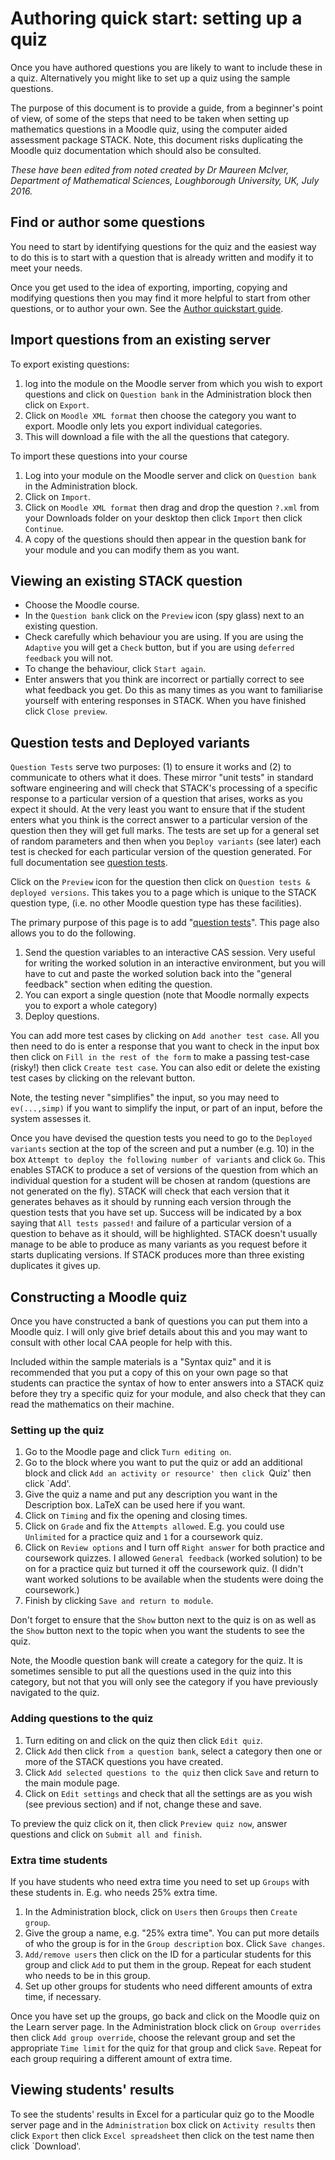 # Authoring quick start: setting up a quiz

Once you have authored questions you are likely to want to include these in a quiz.  Alternatively you might like to set up a quiz using the sample questions.  

The purpose of this document is to provide a guide, from a beginner's point of view, of some of the steps that need to be taken when setting up mathematics questions in a Moodle quiz, using the computer aided assessment package STACK.  Note, this document risks duplicating the Moodle quiz documentation which should also be consulted.

*These have been edited from noted created by Dr Maureen McIver, Department of Mathematical Sciences, Loughborough University, UK, July 2016.*

## Find or author some questions

You need to start by identifying questions for the quiz and the easiest way to do this is to start with a question that is already written and modify it to meet your needs.  

Once you get used to the idea of exporting, importing, copying and modifying questions then you may find it more helpful to start from other questions, or to author your own. See the [Author quickstart guide](Authoring_quick_start.md).  

## Import questions from an existing server

To export existing questions:

1. log into the module on the Moodle server from which you wish to export questions and click on `Question bank` in the Administration block then click on `Export`.  
2. Click on `Moodle XML format` then choose the category you want to export.  Moodle only lets you export individual categories.
3. This will download a file with the all the questions that category.

To import these questions into your course

1. Log into your module on the Moodle server and click on `Question bank` in the Administration block.
2. Click on `Import`.  
3. Click on `Moodle XML format` then drag and drop the question `?.xml`  from your Downloads folder on your desktop then click `Import` then click `Continue`.  
4. A copy of the questions should then appear in the question bank for your module and you can modify them as you want.

## Viewing an existing STACK question

* Choose the Moodle course.
* In the `Question bank` click on the `Preview` icon (spy glass) next to an existing question.  
* Check carefully which behaviour you are using.  If you are using the `Adaptive` you will get a `Check` button, but if you are using `deferred feedback` you will not.
* To change the behaviour, click `Start again`. 
* Enter answers that you think are incorrect or partially correct to see what feedback you get.  Do this as many times as you want to familiarise yourself with entering responses in STACK.  When you have finished click `Close preview`.

## Question tests and Deployed variants

`Question Tests` serve two purposes: (1) to ensure it works and (2) to communicate to others what it does.  These mirror "unit tests" in standard software engineering and will check that STACK's processing of a specific response to a particular version of a question that arises, works as you expect it should.   At the very least you want to ensure that if the student enters what you think is the correct answer to a particular version of the question then they will get full marks.   The tests are set up for a general set of random parameters and then when you `Deploy variants` (see later) each test is checked for each particular version of the question generated.  For full documentation see [question tests](Testing.md).

Click on the `Preview` icon for the question then click on `Question tests & deployed versions`.  This takes you to a page which is unique to the STACK question type, (i.e. no other Moodle question type has these facilities).

The primary purpose of this page is to add "[question tests](Testing.md)".    This page also allows you to do the following.

1. Send the question variables to an interactive CAS session.  Very useful for writing the worked solution in an interactive environment, but you will have to cut and paste the worked solution back into the "general feedback" section when editing the question.
2. You can export a single question (note that Moodle normally expects you to export a whole category)
3. Deploy questions.

You can add more test cases by clicking on `Add another test case`.  All you then need to do is  enter a response that you want to check in the input box then click on `Fill in the rest of the form` to make a passing test-case (risky!) then click `Create test case`.  You can also edit or delete the existing test cases by clicking on the relevant button.  

Note, the testing never "simplifies" the input, so you may need to `ev(...,simp)` if you want to simplify the input, or part of an input, before the system assesses it.

Once you have devised the question tests you need to go to the `Deployed variants` section at the top of the screen and put a number (e.g. 10) in the box `Attempt to deploy the following number of variants` and click `Go`.  This enables STACK to produce a set of versions of the question from which an individual question for a student will be chosen at random (questions are not generated on the fly).  STACK will check that each version that it generates behaves as it should by running each version through the question tests that you have set up.  Success will be indicated by a box saying that `All tests passed!` and failure of a particular version of a question to behave as it should, will be highlighted.  STACK doesn't usually manage to be able to produce as many variants as you request before it starts duplicating versions.  If STACK produces more than three existing duplicates it gives up.

## Constructing a Moodle quiz

Once you have constructed a bank of questions you can put them into a Moodle quiz.   I will only give brief details about this and you may want to consult with other local CAA people for help with this.  

Included within the sample materials is a "Syntax quiz" and it is recommended that you put a copy of this on your own page so that students can practice the syntax of how to enter answers into a STACK quiz before they try a specific quiz for your module, and also check that they can read the mathematics on their machine.

### Setting up the quiz

1. Go to the Moodle page and click `Turn editing on`.  
2. Go to the block where you want to put the quiz or add an additional block and click `Add an activity or resource' then click `Quiz' then click `Add'.  
3. Give the quiz a name and put any description you want in the Description box.  LaTeX can be used here if you want.  
4. Click on `Timing` and fix the opening and closing times.  
5. Click on `Grade` and fix the `Attempts allowed`.  E.g. you could use `Unlimited` for a practice quiz and `1` for a coursework quiz.  
6. Click on `Review options` and I turn off `Right answer` for both practice and coursework quizzes.  I allowed `General feedback` (worked solution) to be on for a practice quiz but turned it off the coursework quiz. (I didn't want worked solutions to be available when the students were doing the coursework.)  
7. Finish by clicking `Save and return to module`.  

Don't forget to ensure that the `Show` button next to the quiz is on as well as the `Show` button next to the topic when you want the students to see the quiz.

Note, the Moodle question bank will create a category for the quiz.  It is sometimes sensible to put all the questions used in the quiz into this category, but not that you will only see the category if you have previously navigated to the quiz.

### Adding questions to the quiz

1. Turn editing on and click on the quiz then click `Edit quiz`.  
2. Click `Add`  then click `from a question bank`, select a category then one or more of the STACK questions you have created.
3. Click `Add selected questions to the quiz` then click `Save` and return to the main module page.  
4. Click on `Edit settings` and check that all the settings are as you wish (see previous section) and if not, change these and save.  

To preview the quiz click on it, then click `Preview quiz now`, answer questions and click on `Submit all and finish`.

### Extra time students

If you have students who need extra time you need to set up `Groups` with these students in.  E.g. who needs 25% extra time.  

1. In the Administration block, click on `Users` then `Groups` then `Create group`.  
2. Give the group a name, e.g. "25% extra time".  You can put more details of who the group is for in the `Group description` box.  Click `Save changes`. 
3. `Add/remove users` then click on the ID for a particular students for this group and click `Add` to put them in the group.  Repeat for each student who needs to be in this group.  
4. Set up other groups for students who need different amounts of extra time, if necessary.

Once you have set up the groups, go back and click on the Moodle quiz on the Learn server page.  In the Administration block click on `Group overrides` then click `Add group override`, choose the relevant group and set the appropriate `Time limit` for the quiz for that group and click `Save`.  Repeat for each group requiring a different amount of extra time.

## Viewing students' results

To see the students' results in Excel for a particular quiz go to the Moodle server page and in the `Administration` box click on `Activity results` then click `Export` then click `Excel spreadsheet` then click on the test name then click `Download'.  


